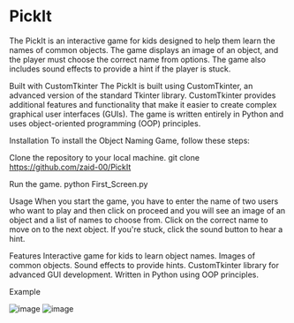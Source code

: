# PickIt
The PickIt is an interactive game for kids designed to help them learn the names of common objects. The game displays an image of an object, and the player must choose the correct name from options. The game also includes sound effects to provide a hint if the player is stuck.

Built with CustomTkinter
The PickIt is built using CustomTkinter, an advanced version of the standard Tkinter library. CustomTkinter provides additional features and functionality that make it easier to create complex graphical user interfaces (GUIs). The game is written entirely in Python and uses object-oriented programming (OOP) principles.

Installation
To install the Object Naming Game, follow these steps:

Clone the repository to your local machine.
git clone https://github.com/zaid-00/PickIt

Run the game.
python First_Screen.py

Usage
When you start the game, you have to enter the name of two users who want to play and then click on proceed and you will see an image of an object and a list of names to choose from. Click on the correct name to move on to the next object. If you're stuck, click the sound button to hear a hint.

Features
Interactive game for kids to learn object names.
Images of common objects.
Sound effects to provide hints.
CustomTkinter library for advanced GUI development.
Written in Python using OOP principles.

Example

![image](https://user-images.githubusercontent.com/126071672/230128061-e628f6a8-2588-42a5-8076-974b39445f59.png)
![image](https://user-images.githubusercontent.com/126071672/230128149-c509e277-1ac9-473f-8b67-0687287ad96e.png)

